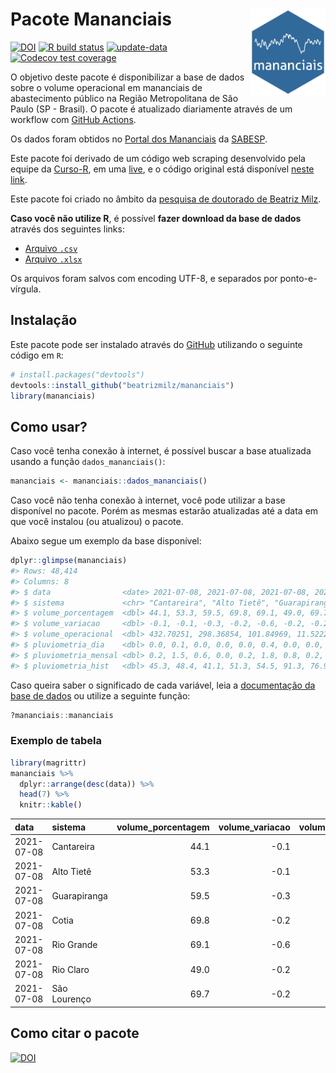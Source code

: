 
<!-- README.md is generated from README.Rmd. Please edit that file -->

# Pacote Mananciais <img src="man/figures/hexlogo.png" align="right" width = "120px"/>

<!-- badges: start -->

[![DOI](https://zenodo.org/badge/DOI/10.5281/zenodo.4733056.svg)](https://doi.org/10.5281/zenodo.4733056)
[![R build
status](https://github.com/beatrizmilz/mananciais/workflows/R-CMD-check/badge.svg)](https://github.com/beatrizmilz/mananciais/actions)
[![update-data](https://github.com/beatrizmilz/mananciais/actions/workflows/2-update_data.yaml/badge.svg)](https://github.com/beatrizmilz/mananciais/actions/workflows/2-update_data.yaml)
[![Codecov test
coverage](https://codecov.io/gh/beatrizmilz/mananciais/branch/master/graph/badge.svg)](https://codecov.io/gh/beatrizmilz/mananciais?branch=master)
<!-- badges: end -->

O objetivo deste pacote é disponibilizar a base de dados sobre o volume
operacional em mananciais de abastecimento público na Região
Metropolitana de São Paulo (SP - Brasil). O pacote é atualizado
diariamente através de um workflow com [GitHub
Actions](https://github.com/beatrizmilz/mananciais/actions).

Os dados foram obtidos no [Portal dos
Mananciais](http://mananciais.sabesp.com.br/Situacao) da
[SABESP](http://site.sabesp.com.br/site/Default.aspx).

Este pacote foi derivado de um código web scraping desenvolvido pela
equipe da [Curso-R](https://www.curso-r.com/), em uma
[live](https://youtu.be/jvZIxrMmOcQ), e o código original está
disponível [neste
link](https://github.com/curso-r/lives/blob/master/drafts/20200730_scraper_sabesp.R).

Este pacote foi criado no âmbito da [pesquisa de doutorado de Beatriz
Milz](https://beatrizmilz.github.io/tese/).

**Caso você não utilize R**, é possível **fazer download da base de
dados** através dos seguintes links:

  - [Arquivo
    `.csv`](https://github.com/beatrizmilz/mananciais/raw/master/inst/extdata/mananciais.csv)
  - [Arquivo
    `.xlsx`](https://github.com/beatrizmilz/mananciais/blob/master/inst/extdata/mananciais.xlsx?raw=true)

Os arquivos foram salvos com encoding UTF-8, e separados por
ponto-e-vírgula.

## Instalação

Este pacote pode ser instalado através do [GitHub](https://github.com/)
utilizando o seguinte código em `R`:

``` r
# install.packages("devtools")
devtools::install_github("beatrizmilz/mananciais")
library(mananciais)
```

## Como usar?

Caso você tenha conexão à internet, é possível buscar a base atualizada
usando a função `dados_mananciais()`:

``` r
mananciais <- mananciais::dados_mananciais() 
```

Caso você não tenha conexão à internet, você pode utilizar a base
disponível no pacote. Porém as mesmas estarão atualizadas até a data em
que você instalou (ou atualizou) o pacote.

Abaixo segue um exemplo da base disponível:

``` r
dplyr::glimpse(mananciais)
#> Rows: 48,414
#> Columns: 8
#> $ data                <date> 2021-07-08, 2021-07-08, 2021-07-08, 2021-07-08, 2…
#> $ sistema             <chr> "Cantareira", "Alto Tietê", "Guarapiranga", "Cotia…
#> $ volume_porcentagem  <dbl> 44.1, 53.3, 59.5, 69.8, 69.1, 49.0, 69.7, 44.2, 53…
#> $ volume_variacao     <dbl> -0.1, -0.1, -0.3, -0.2, -0.6, -0.2, -0.2, 0.0, -0.…
#> $ volume_operacional  <dbl> 432.70251, 298.36854, 101.84969, 11.52222, 77.5555…
#> $ pluviometria_dia    <dbl> 0.0, 0.1, 0.0, 0.0, 0.0, 0.4, 0.0, 0.0, 0.0, 0.6, …
#> $ pluviometria_mensal <dbl> 0.2, 1.5, 0.6, 0.0, 0.2, 1.8, 0.8, 0.2, 1.4, 0.6, …
#> $ pluviometria_hist   <dbl> 45.3, 48.4, 41.1, 51.3, 54.5, 91.3, 76.9, 45.3, 48…
```

Caso queira saber o significado de cada variável, leia a [documentação
da base de
dados](https://beatrizmilz.github.io/mananciais/reference/mananciais.html)
ou utilize a seguinte função:

``` r
?mananciais::mananciais
```

### Exemplo de tabela

``` r
library(magrittr)
mananciais %>% 
  dplyr::arrange(desc(data)) %>% 
  head(7) %>%
  knitr::kable()
```

| data       | sistema      | volume\_porcentagem | volume\_variacao | volume\_operacional | pluviometria\_dia | pluviometria\_mensal | pluviometria\_hist |
| :--------- | :----------- | ------------------: | ---------------: | ------------------: | ----------------: | -------------------: | -----------------: |
| 2021-07-08 | Cantareira   |                44.1 |            \-0.1 |           432.70251 |               0.0 |                  0.2 |               45.3 |
| 2021-07-08 | Alto Tietê   |                53.3 |            \-0.1 |           298.36854 |               0.1 |                  1.5 |               48.4 |
| 2021-07-08 | Guarapiranga |                59.5 |            \-0.3 |           101.84969 |               0.0 |                  0.6 |               41.1 |
| 2021-07-08 | Cotia        |                69.8 |            \-0.2 |            11.52222 |               0.0 |                  0.0 |               51.3 |
| 2021-07-08 | Rio Grande   |                69.1 |            \-0.6 |            77.55551 |               0.0 |                  0.2 |               54.5 |
| 2021-07-08 | Rio Claro    |                49.0 |            \-0.2 |             6.69825 |               0.4 |                  1.8 |               91.3 |
| 2021-07-08 | São Lourenço |                69.7 |            \-0.2 |            61.93004 |               0.0 |                  0.8 |               76.9 |

## Como citar o pacote

[![DOI](https://zenodo.org/badge/DOI/10.5281/zenodo.4733056.svg)](https://doi.org/10.5281/zenodo.4733056)
